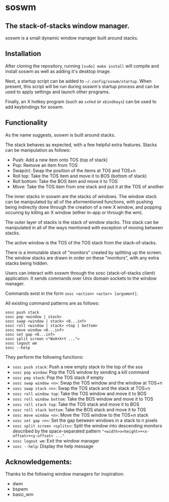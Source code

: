 # soswm

## The stack-of-stacks window manager.

soswm is a small dynamic window manager built around stacks.

## Installation

After cloning the repository, running `[sudo] make install` will compile and install soswm as well as adding it's desktop image.

Next, a startup script can be added to `~/.config/soswm/startup`.
When present, this script will be run during soswm's startup process and can be used to apply settings and launch other programs.

Finally, an X hotkey program (such as `sxhkd` or `xbindkeys`) can be used to add keybindings for soswm.

## Functionality

As the name suggests, soswm is built around stacks.

The stack behaves as expected, with a few helpful extra features.
Stacks can be manipulation as follows:
* Push: Add a new item onto TOS (top of stack)
* Pop: Remove an item from TOS
* Swap(n): Swap the position of the items at TOS and TOS+n
* Roll top: Take the TOS item and move it to BOS (bottom of stack)
* Roll bottom: Take the BOS item and move it to TOS
* Move: Take the TOS item from one stack and put it at the TOS of another

The inner stacks in soswm are the stacks of windows.
The window stack can be manipulated by all of the aformentioned functions, with pushing being indirectly done through the creation of a new X window, and popping occuring by killing an X window (either in-app or through the wm).

The outer layer of stacks is the stack of window stacks.
This stack can be manipulated in all of the ways mentioned with exception of moving between stacks. 

The active window is the TOS of the TOS stack from the stack-of-stacks.

There is a immutable stack of "monitors" created by splitting up the screen.
The window stacks are drawn in order on these "monitors", with any extra stacks being hidden.

Users can interact with soswm through the sosc (stack-of-stacks client) application.
It sends commands over Unix domain sockets to the window manager.

Commands exist in the form `sosc <action> <actor> [argument]`.

All existing command patterns are as follows:

```
sosc push stack
sosc pop <window | stack>
sosc swap <window | stack> <0...inf>
sosc roll <window | stack> <top | bottom>
sosc move window <0...inf>
sosc set gap <0...inf>
sosc split screen <"WxH+X+Y ...">
sosc logout wm
sosc --help
```

They perform the following functions:

* `sosc push stack`: Push a new empty stack to the top of the sos
* `sosc pop window`: Pop the TOS window by sending a kill command
* `sosc pop stack`: Pop the TOS stack if empty
* `sosc swap window <n>`: Swap the TOS window and the window at TOS+n
* `sosc swap stack <n>`: Swap the TOS stack and the stack at TOS+n
* `sosc roll window top`: Take the TOS window and move it to BOS
* `sosc roll window bottom`: Take the BOS window and move it to TOS
* `sosc roll stack top`: Take the TOS stack and move it to BOS
* `sosc roll stack bottom`: Take the BOS stack and move it to TOS
* `sosc move window <n>`: Move the TOS window to the TOS+n stack
* `sosc set gap <n>`: Set the gap between windows in a stack to n pixels
* `sosc split screen <splits>`: Split the window into descending monitors described by the space-separated pattern `"<width>x<height>+<x-offset>+<y-offset> ..."`
* `sosc logout wm`: Exit the window manager
* `sosc --help`: Display the help message

## Acknowledgements:

Thanks to the following window managers for inspiration:
* dwm
* bspwm
* basic_wm
